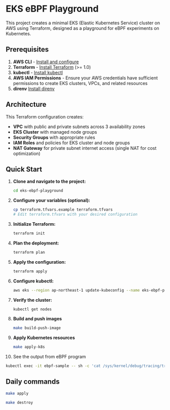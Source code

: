 # EKS eBPF Playground

This project creates a minimal EKS (Elastic Kubernetes Service) cluster on AWS using Terraform, designed as a playground for eBPF experiments on Kubernetes.

## Prerequisites

1. **AWS CLI** - [Install and configure](https://aws.amazon.com/cli/)
2. **Terraform** - [Install Terraform](https://www.terraform.io/downloads.html) (>= 1.0)
3. **kubectl** - [Install kubectl](https://kubernetes.io/docs/tasks/tools/install-kubectl/)
4. **AWS IAM Permissions** - Ensure your AWS credentials have sufficient permissions to create EKS clusters, VPCs, and related resources
5. **direnv** [Install direnv](https://direnv.net/)

## Architecture

This Terraform configuration creates:

- **VPC** with public and private subnets across 3 availability zones
- **EKS Cluster** with managed node groups
- **Security Groups** with appropriate rules
- **IAM Roles** and policies for EKS cluster and node groups
- **NAT Gateway** for private subnet internet access (single NAT for cost optimization)

## Quick Start

1. **Clone and navigate to the project:**
   ```bash
   cd eks-ebpf-playground
   ```

2. **Configure your variables (optional):**
   ```bash
   cp terraform.tfvars.example terraform.tfvars
   # Edit terraform.tfvars with your desired configuration
   ```

3. **Initialize Terraform:**
   ```bash
   terraform init
   ```

4. **Plan the deployment:**
   ```bash
   terraform plan
   ```

5. **Apply the configuration:**
   ```bash
   terraform apply
   ```

6. **Configure kubectl:**
   ```bash
   aws eks --region ap-northeast-1 update-kubeconfig --name eks-ebpf-playground
   ```

7. **Verify the cluster:**
   ```bash
   kubectl get nodes
   ```

8. **Build and push images**

   ```bash
   make build-push-image
   ```

9. **Apply Kubernetes resources**

   ```bash
   make apply-k8s
   ```

10. See the output from eBPF program

   ```bash
   kubectl exec -it ebpf-sample -- sh -c 'cat /sys/kernel/debug/tracing/trace_pipe'
   ```

## Daily commands

```bash
make apply
```

```bash
make destroy
```



